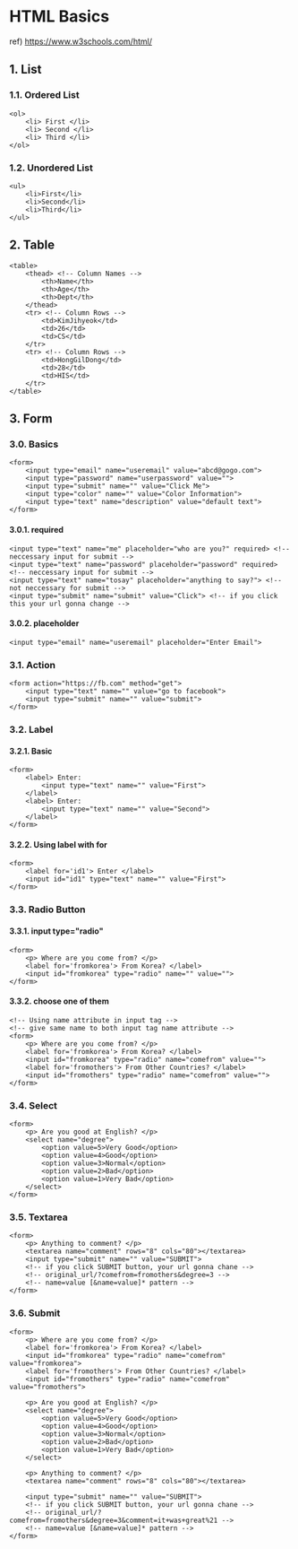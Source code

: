 # HTML Basics
ref) https://www.w3schools.com/html/
## 1. List
### 1.1. Ordered List
	<ol>
		<li> First </li>
		<li> Second </li>
		<li> Third </li>
	</ol>
### 1.2. Unordered List
  	<ul>
		<li>First</li>
		<li>Second</li>
		<li>Third</li>
	</ul>
  
## 2. Table
	<table>
		<thead> <!-- Column Names -->
			<th>Name</th> 
			<th>Age</th>
			<th>Dept</th>
		</thead>
		<tr> <!-- Column Rows -->
			<td>KimJihyeok</td>
			<td>26</td>
			<td>CS</td>
		</tr>
		<tr> <!-- Column Rows -->
			<td>HongGilDong</td>
			<td>28</td>
			<td>HIS</td>
		</tr>
	</table>

## 3. Form
### 3.0. Basics
	<form>
		<input type="email" name="useremail" value="abcd@gogo.com">
		<input type="password" name="userpassword" value="">
		<input type="submit" name="" value="Click Me">
		<input type="color" name="" value="Color Information">
		<input type="text" name="description" value="default text">
	</form>
#### 3.0.1. required
	<input type="text" name="me" placeholder="who are you?" required> <!-- neccessary input for submit -->
	<input type="text" name="password" placeholder="password" required> <!-- neccessary input for submit -->
	<input type="text" name="tosay" placeholder="anything to say?"> <!-- not neccessary for submit -->
	<input type="submit" name="submit" value="Click"> <!-- if you click this your url gonna change -->
#### 3.0.2. placeholder
``` <input type="email" name="useremail" placeholder="Enter Email"> ``` <!-- if some text input placeholder disappear -->

### 3.1. Action
	<form action="https://fb.com" method="get">
		<input type="text" name="" value="go to facebook">
		<input type="submit" name="" value="submit">
	</form>

### 3.2. Label
#### 3.2.1. Basic
	<form>
		<label> Enter: 
			<input type="text" name="" value="First">
		</label>
		<label> Enter: 
			<input type="text" name="" value="Second">
		</label>
	</form>
#### 3.2.2. Using label with for
	<form>
		<label for='id1'> Enter </label>
		<input id="id1" type="text" name="" value="First">
	</form>

### 3.3. Radio Button
#### 3.3.1. input type="radio"
	<form>
		<p> Where are you come from? </p>
		<label for='fromkorea'> From Korea? </label>
		<input id="fromkorea" type="radio" name="" value="">
	</form>
#### 3.3.2. choose one of them
	<!-- Using name attribute in input tag -->
	<!-- give same name to both input tag name attribute -->
	<form>
		<p> Where are you come from? </p>
		<label for='fromkorea'> From Korea? </label>
		<input id="fromkorea" type="radio" name="comefrom" value="">
		<label for='fromothers'> From Other Countries? </label>
		<input id="fromothers" type="radio" name="comefrom" value="">
	</form>

### 3.4. Select
	<form>
		<p> Are you good at English? </p>
		<select name="degree">
			<option value=5>Very Good</option>
			<option value=4>Good</option>
			<option value=3>Normal</option>
			<option value=2>Bad</option>
			<option value=1>Very Bad</option>
		</select>
	</form>

### 3.5. Textarea
	<form>
		<p> Anything to comment? </p>
		<textarea name="comment" rows="8" cols="80"></textarea>
		<input type="submit" name="" value="SUBMIT">
		<!-- if you click SUBMIT button, your url gonna chane -->
		<!-- original_url/?comefrom=fromothers&degree=3 -->
		<!-- name=value [&name=value]* pattern -->
	</form>

### 3.6. Submit
	<form>
		<p> Where are you come from? </p>
		<label for='fromkorea'> From Korea? </label>
		<input id="fromkorea" type="radio" name="comefrom" value="fromkorea">
		<label for='fromothers'> From Other Countries? </label>
		<input id="fromothers" type="radio" name="comefrom" value="fromothers">
	
		<p> Are you good at English? </p>
		<select name="degree">
			<option value=5>Very Good</option>
			<option value=4>Good</option>
			<option value=3>Normal</option>
			<option value=2>Bad</option>
			<option value=1>Very Bad</option>
		</select>

		<p> Anything to comment? </p>
		<textarea name="comment" rows="8" cols="80"></textarea>
		
		<input type="submit" name="" value="SUBMIT">
		<!-- if you click SUBMIT button, your url gonna chane -->
		<!-- original_url/?comefrom=fromothers&degree=3&comment=it+was+great%21 -->
		<!-- name=value [&name=value]* pattern -->
	</form>
